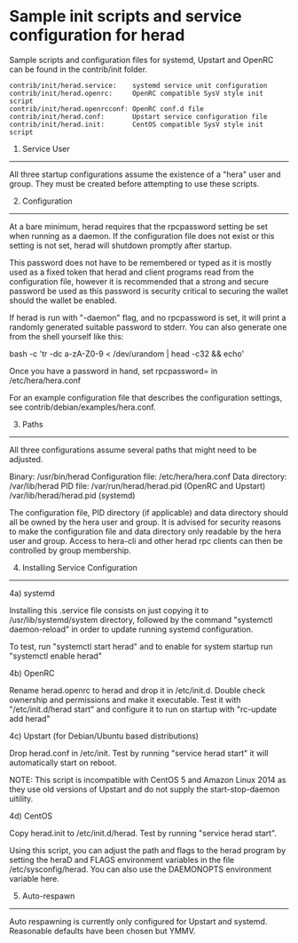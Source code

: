 Sample init scripts and service configuration for herad
==========================================================

Sample scripts and configuration files for systemd, Upstart and OpenRC
can be found in the contrib/init folder.

    contrib/init/herad.service:    systemd service unit configuration
    contrib/init/herad.openrc:     OpenRC compatible SysV style init script
    contrib/init/herad.openrcconf: OpenRC conf.d file
    contrib/init/herad.conf:       Upstart service configuration file
    contrib/init/herad.init:       CentOS compatible SysV style init script

1. Service User
---------------------------------

All three startup configurations assume the existence of a "hera" user
and group.  They must be created before attempting to use these scripts.

2. Configuration
---------------------------------

At a bare minimum, herad requires that the rpcpassword setting be set
when running as a daemon.  If the configuration file does not exist or this
setting is not set, herad will shutdown promptly after startup.

This password does not have to be remembered or typed as it is mostly used
as a fixed token that herad and client programs read from the configuration
file, however it is recommended that a strong and secure password be used
as this password is security critical to securing the wallet should the
wallet be enabled.

If herad is run with "-daemon" flag, and no rpcpassword is set, it will
print a randomly generated suitable password to stderr.  You can also
generate one from the shell yourself like this:

bash -c 'tr -dc a-zA-Z0-9 < /dev/urandom | head -c32 && echo'

Once you have a password in hand, set rpcpassword= in /etc/hera/hera.conf

For an example configuration file that describes the configuration settings,
see contrib/debian/examples/hera.conf.

3. Paths
---------------------------------

All three configurations assume several paths that might need to be adjusted.

Binary:              /usr/bin/herad
Configuration file:  /etc/hera/hera.conf
Data directory:      /var/lib/herad
PID file:            /var/run/herad/herad.pid (OpenRC and Upstart)
                     /var/lib/herad/herad.pid (systemd)

The configuration file, PID directory (if applicable) and data directory
should all be owned by the hera user and group.  It is advised for security
reasons to make the configuration file and data directory only readable by the
hera user and group.  Access to hera-cli and other herad rpc clients
can then be controlled by group membership.

4. Installing Service Configuration
-----------------------------------

4a) systemd

Installing this .service file consists on just copying it to
/usr/lib/systemd/system directory, followed by the command
"systemctl daemon-reload" in order to update running systemd configuration.

To test, run "systemctl start herad" and to enable for system startup run
"systemctl enable herad"

4b) OpenRC

Rename herad.openrc to herad and drop it in /etc/init.d.  Double
check ownership and permissions and make it executable.  Test it with
"/etc/init.d/herad start" and configure it to run on startup with
"rc-update add herad"

4c) Upstart (for Debian/Ubuntu based distributions)

Drop herad.conf in /etc/init.  Test by running "service herad start"
it will automatically start on reboot.

NOTE: This script is incompatible with CentOS 5 and Amazon Linux 2014 as they
use old versions of Upstart and do not supply the start-stop-daemon uitility.

4d) CentOS

Copy herad.init to /etc/init.d/herad. Test by running "service herad start".

Using this script, you can adjust the path and flags to the herad program by
setting the heraD and FLAGS environment variables in the file
/etc/sysconfig/herad. You can also use the DAEMONOPTS environment variable here.

5. Auto-respawn
-----------------------------------

Auto respawning is currently only configured for Upstart and systemd.
Reasonable defaults have been chosen but YMMV.
